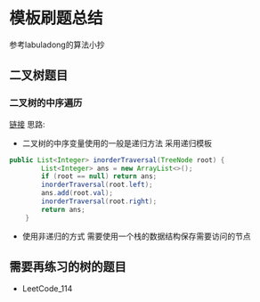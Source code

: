 # 模板刷题总结
参考labuladong的算法小抄

## 二叉树题目

### 二叉树的中序遍历
[链接](https://leetcode-cn.com/problems/binary-tree-inorder-traversal/)
思路: 
* 二叉树的中序变量使用的一般是递归方法 采用递归模板

```java
public List<Integer> inorderTraversal(TreeNode root) {
        List<Integer> ans = new ArrayList<>();
        if (root == null) return ans; 
        inorderTraversal(root.left);
        ans.add(root.val);
        inorderTraversal(root.right);
        return ans;
    }
```
* 使用非递归的方式 需要使用一个栈的数据结构保存需要访问的节点

## 需要再练习的树的题目
* LeetCode_114



